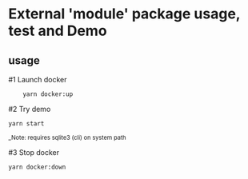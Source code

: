 # External 'module' package usage, test and Demo

## usage
#1 Launch docker 
```
    yarn docker:up
```
#2 Try demo
```
yarn start
```
<small>_Note: requires sqlite3 (cli) on system path</small>

#3 Stop docker
```
yarn docker:down
```